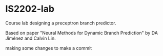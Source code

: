 # IS2202-lab
Course lab designing a preceptron branch predictor.

Based on paper "Neural Methods for Dynamic Branch Prediction" by DA Jiménez and Calvin Lin.

making some changes to make a commit
